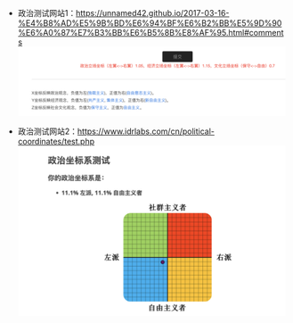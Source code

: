 + 政治测试网站1：<https://unnamed42.github.io/2017-03-16-%E4%B8%AD%E5%9B%BD%E6%94%BF%E6%B2%BB%E5%9D%90%E6%A0%87%E7%B3%BB%E6%B5%8B%E8%AF%95.html#comments>
![](photos/中国政治坐标系测试1.png)

+ 政治测试网站2：<https://www.idrlabs.com/cn/political-coordinates/test.php>
![](photos/政治坐标系测试2.png)

